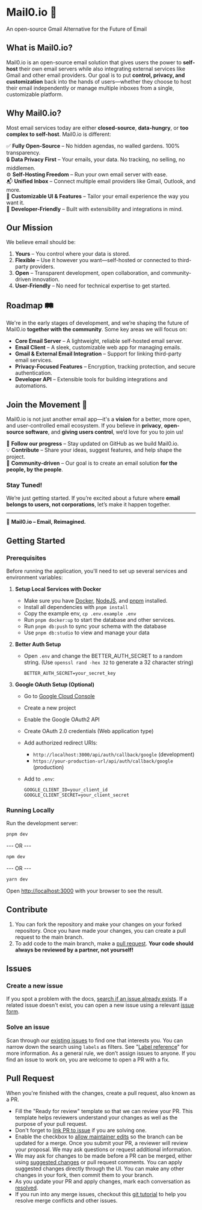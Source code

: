 # Mail0.io 🚀

An open-source Gmail Alternative for the Future of Email

## What is Mail0.io?

Mail0.io is an open-source email solution that gives users the power to **self-host** their own email servers while also integrating external services like Gmail and other email providers. Our goal is to put **control, privacy, and customization** back into the hands of users—whether they choose to host their email independently or manage multiple inboxes from a single, customizable platform.

## Why Mail0.io?

Most email services today are either **closed-source**, **data-hungry**, or **too complex to self-host**. Mail0.io is different:

✅ **Fully Open-Source** – No hidden agendas, no walled gardens. 100% transparency.  
🔒 **Data Privacy First** – Your emails, your data. No tracking, no selling, no middlemen.  
⚙️ **Self-Hosting Freedom** – Run your own email server with ease.  
📬 **Unified Inbox** – Connect multiple email providers like Gmail, Outlook, and more.  
🎨 **Customizable UI & Features** – Tailor your email experience the way you want it.  
🚀 **Developer-Friendly** – Built with extensibility and integrations in mind.

## Our Mission

We believe email should be:

1. **Yours** – You control where your data is stored.
2. **Flexible** – Use it however you want—self-hosted or connected to third-party providers.
3. **Open** – Transparent development, open collaboration, and community-driven innovation.
4. **User-Friendly** – No need for technical expertise to get started.

## Roadmap 🛤️

We're in the early stages of development, and we’re shaping the future of Mail0.io **together with the community**. Some key areas we will focus on:

- **Core Email Server** – A lightweight, reliable self-hosted email server.
- **Email Client** – A sleek, customizable web app for managing emails.
- **Gmail & External Email Integration** – Support for linking third-party email services.
- **Privacy-Focused Features** – Encryption, tracking protection, and secure authentication.
- **Developer API** – Extensible tools for building integrations and automations.

## Join the Movement 🚀

Mail0.io is not just another email app—it's a **vision** for a better, more open, and user-controlled email ecosystem. If you believe in **privacy**, **open-source software**, and **giving users control**, we’d love for you to join us!

📢 **Follow our progress** – Stay updated on GitHub as we build Mail0.io.  
💡 **Contribute** – Share your ideas, suggest features, and help shape the project.  
🤝 **Community-driven** – Our goal is to create an email solution **for the people, by the people**.

### Stay Tuned!

We’re just getting started. If you’re excited about a future where **email belongs to users, not corporations**, let’s make it happen together.

---

🤍 **Mail0.io – Email, Reimagined.**

## Getting Started

### Prerequisites

Before running the application, you'll need to set up several services and environment variables:

1. **Setup Local Services with Docker**

   - Make sure you have [Docker](https://docs.docker.com/get-docker/), [NodeJS](https://nodejs.org/en/download/), and [pnpm](https://pnpm.io/installation) installed.
   - Install all dependencies with `pnpm install`
   - Copy the example env, `cp .env.example .env`
   - Run `pnpm docker:up` to start the database and other services.
   - Run `pnpm db:push` to sync your schema with the database
   - Use `pnpm db:studio` to view and manage your data

2. **Better Auth Setup**

   - Open `.env` and change the BETTER_AUTH_SECRET to a random string. (Use `openssl rand -hex 32` to generate a 32 character string)

     ```env
     BETTER_AUTH_SECRET=your_secret_key
     ```

3. **Google OAuth Setup (Optional)**

   - Go to [Google Cloud Console](https://console.cloud.google.com)
   - Create a new project
   - Enable the Google OAuth2 API
   - Create OAuth 2.0 credentials (Web application type)
   - Add authorized redirect URIs:
     - `http://localhost:3000/api/auth/callback/google` (development)
     - `https://your-production-url/api/auth/callback/google` (production)
   - Add to `.env`:

     ```env
     GOOGLE_CLIENT_ID=your_client_id
     GOOGLE_CLIENT_SECRET=your_client_secret
     ```

### Running Locally

Run the development server:

```bash
pnpm dev
```

--- OR ---

```bash
npm dev
```

--- OR ---

```bash
yarn dev
```

Open [http://localhost:3000](http://localhost:3000) with your browser to see the result.

## Contribute

1. You can fork the repository and make your changes on your forked repository. Once you have made your changes, you can create a pull request to the main branch.
2. To add code to the main branch, make a [pull request](https://docs.github.com/en/pull-requests/collaborating-with-pull-requests/proposing-changes-to-your-work-with-pull-requests/creating-a-pull-request). **Your code should always be reviewed by a partner, not yourself!**

## Issues

### Create a new issue

If you spot a problem with the docs, [search if an issue already exists](https://docs.github.com/en/github/searching-for-information-on-github/searching-on-github/searching-issues-and-pull-requests#search-by-the-title-body-or-comments). If a related issue doesn't exist, you can open a new issue using a relevant [issue form](https://github.com/nizzyabi/Mail0/issues/new?template=Blank+issue).

### Solve an issue

Scan through our [existing issues](https://github.com/nizzyabi/Mail0/issues) to find one that interests you. You can narrow down the search using `labels` as filters. See "[Label reference](https://docs.github.com/en/contributing/collaborating-on-github-docs/label-reference)" for more information. As a general rule, we don’t assign issues to anyone. If you find an issue to work on, you are welcome to open a PR with a fix.

## Pull Request

When you're finished with the changes, create a pull request, also known as a PR.

- Fill the "Ready for review" template so that we can review your PR. This template helps reviewers understand your changes as well as the purpose of your pull request.
- Don't forget to [link PR to issue](https://docs.github.com/en/issues/tracking-your-work-with-issues/linking-a-pull-request-to-an-issue) if you are solving one.
- Enable the checkbox to [allow maintainer edits](https://docs.github.com/en/github/collaborating-with-issues-and-pull-requests/allowing-changes-to-a-pull-request-branch-created-from-a-fork) so the branch can be updated for a merge.
  Once you submit your PR, a reviewer will review your proposal. We may ask questions or request additional information.
- We may ask for changes to be made before a PR can be merged, either using [suggested changes](https://docs.github.com/en/github/collaborating-with-issues-and-pull-requests/incorporating-feedback-in-your-pull-request) or pull request comments. You can apply suggested changes directly through the UI. You can make any other changes in your fork, then commit them to your branch.
- As you update your PR and apply changes, mark each conversation as [resolved](https://docs.github.com/en/github/collaborating-with-issues-and-pull-requests/commenting-on-a-pull-request#resolving-conversations).
- If you run into any merge issues, checkout this [git tutorial](https://github.com/skills/resolve-merge-conflicts) to help you resolve merge conflicts and other issues.
